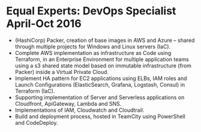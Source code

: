 # Equal Experts: DevOps Specialist April-Oct 2016

- (HashiCorp) Packer, creation of base images in AWS and Azure – shared
  through multiple projects for Windows and Linux servers (IaC).
- Complete AWS implementation as infrastructure as Code using Terraform, in an
  Enterprise Environment for multiple application teams using a s3 shared
  state model based on immutable infrastructure (from Packer) inside a Virtual
  Private Cloud.
- Implement HA pattern for EC2 applications using ELBs, IAM roles and Launch
  Configurations (ElasticSearch, Grafana, Logstash, Consul) in Terraform
  (IaC).
- Supporting implementation of Server and Serverless applications on
  Cloudfront, ApiGateway, Lambda and SNS.
- Implementations of IAM, Cloudwatch and Cloudtrail.
- Build and deployment process, hosted in TeamCity using PowerShell and
  CodeDeploy.
